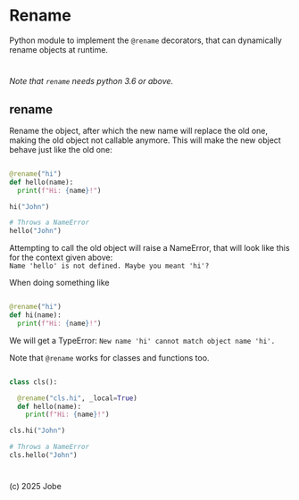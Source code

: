 # Rename

Python module to implement the `@rename` decorators, 
that can dynamically rename objects at runtime. 

#
*Note that `rename` needs python 3.6 or above.*

## rename

Rename the object, after which the new name will replace the old one,
making the old object not callable anymore. This will make the new object behave just like the old one:
```python

@rename("hi")
def hello(name):
  print(f"Hi: {name}!")

hi("John")

# Throws a NameError
hello("John")
```
Attempting to call the old object will raise a NameError,
that will look like this for the context given above:  
`Name 'hello' is not defined. Maybe you meant 'hi'?`

When doing something like
```python

@rename("hi")
def hi(name):
  print(f"Hi: {name}!")
```
We will get a TypeError:
`New name 'hi' cannot match object name 'hi'.`

Note that `@rename` works for classes and functions too.
```python

class cls():

  @rename("cls.hi", _local=True)
  def hello(name):
    print(f"Hi: {name}!")

cls.hi("John")

# Throws a NameError
cls.hello("John")
```
  


#

(c) 2025 Jobe
